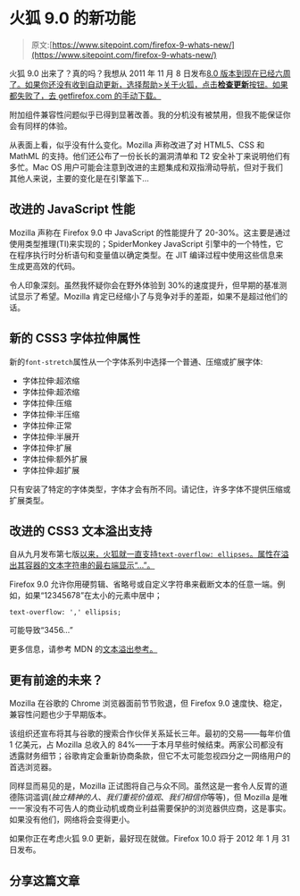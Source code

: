 # 火狐 9.0 的新功能

> 原文:[https://www.sitepoint.com/firefox-9-whats-new/](https://www.sitepoint.com/firefox-9-whats-new/)

火狐 9.0 出来了？真的吗？我想从 2011 年 11 月 8 日发布[8.0 版本到现在已经六周了。如果你还没有收到自动更新，选择帮助>关于火狐，点击**检查更新**按钮。如果都失败了，去 getfirefox.com 的](https://www.sitepoint.com/firefox-8-whats-new/)[手动下载。](http://getfirefox.com/)

附加组件兼容性问题似乎已得到显著改善。我的分机没有被禁用，但我不能保证你会有同样的体验。

从表面上看，似乎没有什么变化。Mozilla 声称改进了对 HTML5、CSS 和 MathML 的支持。他们还公布了一份长长的漏洞清单和 T2 安全补丁来说明他们有多忙。Mac OS 用户可能会注意到改进的主题集成和双指滑动导航，但对于我们其他人来说，主要的变化是在引擎盖下…

## 改进的 JavaScript 性能

Mozilla 声称在 Firefox 9.0 中 JavaScript 的性能提升了 20-30%。这主要是通过使用类型推理(TI)来实现的；SpiderMonkey JavaScript 引擎中的一个特性，它在程序执行时分析语句和变量值以确定类型。在 JIT 编译过程中使用这些信息来生成更高效的代码。

令人印象深刻。虽然我怀疑你会在野外体验到 30%的速度提升，但早期的基准测试显示了希望。Mozilla 肯定已经缩小了与竞争对手的差距，如果不是超过他们的话。

## 新的 CSS3 字体拉伸属性

新的`font-stretch`属性从一个字体系列中选择一个普通、压缩或扩展字体:

*   字体拉伸:超浓缩
*   字体拉伸:超浓缩
*   字体拉伸:压缩
*   字体拉伸:半压缩
*   字体拉伸:正常
*   字体拉伸:半展开
*   字体拉伸:扩展
*   字体拉伸:额外扩展
*   字体拉伸:超扩展

只有安装了特定的字体类型，字体才会有所不同。请记住，许多字体不提供压缩或扩展类型。

## 改进的 CSS3 文本溢出支持

自从九月发布第七版[以来，火狐就一直支持`text-overflow: ellipses`。属性在溢出其容器的文本字符串的最右端显示“…”。](https://www.sitepoint.com/whats-new-in-firefox-7/)

Firefox 9.0 允许你用硬剪辑、省略号或自定义字符串来截断文本的任意一端。例如，如果“12345678”在太小的元素中居中；

```
text-overflow: ',' ellipsis;
```

可能导致“3456…”

更多信息，请参考 MDN 的[文本溢出参考。](https://developer.mozilla.org/en/CSS/text-overflow)

## 更有前途的未来？

Mozilla 在谷歌的 Chrome 浏览器面前节节败退，但 Firefox 9.0 速度快、稳定，兼容性问题也少于早期版本。

该组织还宣布将其与谷歌的搜索合作伙伴关系延长三年。最初的交易——每年价值 1 亿美元，占 Mozilla 总收入的 84%——于本月早些时候结束。两家公司都没有透露财务细节；谷歌肯定会重新协商条款，但它不太可能忽视四分之一网络用户的首选浏览器。

同样显而易见的是，Mozilla 正试图将自己与众不同。虽然这是一套令人反胃的道德陈词滥调(*独立精神的人*、*我们重视价值观*、*我们相信你*等等)，但 Mozilla 是唯一一家没有不可告人的商业动机或商业利益需要保护的浏览器供应商，这是事实。如果没有他们，网络将会变得更小。

如果你正在考虑火狐 9.0 更新，最好现在就做。Firefox 10.0 将于 2012 年 1 月 31 日发布。

## 分享这篇文章
